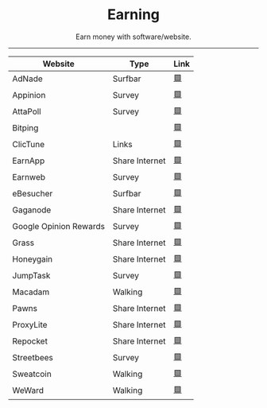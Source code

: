 <div align="center"><h1>Earning</h1>
<p>Earn money with software/website.</p>

___

| Website | Type | Link |
|---------|------|------|
| AdNade | Surfbar | <a href="https://adnade.net/?ref=LeBazarDeBryan">🟩</a> |
| Appinion | Survey | <a href="">🟩</a> |
| AttaPoll | Survey | <a href="https://attapoll.app/join/ykvoh">🟩</a> |
| Bitping |  | <a href="https://app.bitping.com/?r=fxiFvAEg">🟩</a> |
| ClicTune | Links | <a href="https://www.clictune.com/auth/signup/140463">🟩</a> |
| EarnApp | Share Internet | <a href="https://www.clictune.com/jsjp">🟩</a> |
| Earnweb | Survey | <a href="https://www.clictune.com/jsjq">🟩</a> |
| eBesucher | Surfbar | <a href="https://www.ebesucher.com/?ref=justfelix">🟩</a> |
| Gaganode | Share Internet | <a href="https://www.clictune.com/jsjs">🟩</a> |
| Google Opinion Rewards | Survey | <a href="https://www.clictune.com/jsjt">🟩</a> |
| Grass | Share Internet | <a href="https://www.clictune.com/jMYt">🟩</a> |
| Honeygain | Share Internet | <a href="https://www.clictune.com/jsju">🟩</a> |
| JumpTask | Survey | <a href="https://www.clictune.com/jsjv">🟩</a> |
| Macadam | Walking | <a href="https://www.clictune.com/jsjw">🟩</a> |
| Pawns | Share Internet | <a href="https://pawns.app/?r=3178929">🟩</a> |
| ProxyLite | Share Internet | <a href="https://proxylite.ru/?r=Q48OO8CX&utm_source=GitHub">🟩</a> |
| Repocket | Share Internet | <a href="https://link.repocket.com/vxLX">🟩</a> |
| Streetbees | Survey | <a href="https://www.clictune.com/jsjA">🟩</a> |
| Sweatcoin | Walking | <a href="https://www.clictune.com/jsjC">🟩</a> |
| WeWard | Walking | <a href="https://www.clictune.com/jsjE">🟩</a> |
</div>

